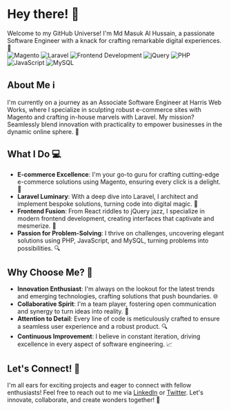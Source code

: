 # Hey there! 👋

Welcome to my GitHub Universe! I'm Md Masuk Al Hussain, a passionate Software Engineer with a knack for crafting remarkable digital experiences. 🌟 <br>
  ![Magento](https://img.icons8.com/color/48/000000/magento.png) ![Laravel](https://img.icons8.com/ios-filled/50/000000/laravel.png) ![Frontend Development](https://img.icons8.com/color/48/000000/react-native.png) ![jQuery](https://img.icons8.com/ios-filled/50/000000/jquery.png) ![PHP](https://img.icons8.com/ios-filled/50/000000/php.png) ![JavaScript](https://img.icons8.com/color/48/000000/javascript--v1.png)  ![MySQL](https://img.icons8.com/ios-filled/50/000000/mysql-logo.png)
## About Me ℹ️
I'm currently on a journey as an Associate Software Engineer at Harris Web Works, where I specialize in sculpting robust e-commerce sites with Magento and crafting in-house marvels with Laravel. My mission? Seamlessly blend innovation with practicality to empower businesses in the dynamic online sphere. 💼

## What I Do 💻
- **E-commerce Excellence**: I'm your go-to guru for crafting cutting-edge e-commerce solutions using Magento, ensuring every click is a delight. 🛒
- **Laravel Luminary**: With a deep dive into Laravel, I architect and implement bespoke solutions, turning code into digital magic. 🚀
- **Frontend Fusion**: From React riddles to jQuery jazz, I specialize in modern frontend development, creating interfaces that captivate and mesmerize. 🎨
- **Passion for Problem-Solving**: I thrive on challenges, uncovering elegant solutions using PHP, JavaScript, and MySQL, turning problems into possibilities. 🔍

## Why Choose Me? 🌟
- **Innovation Enthusiast**: I'm always on the lookout for the latest trends and emerging technologies, crafting solutions that push boundaries. 🌐
- **Collaborative Spirit**: I'm a team player, fostering open communication and synergy to turn ideas into reality. 🤝
- **Attention to Detail**: Every line of code is meticulously crafted to ensure a seamless user experience and a robust product. 🔍
- **Continuous Improvement**: I believe in constant iteration, driving excellence in every aspect of software engineering. 📈

## Let's Connect! 🚀
I'm all ears for exciting projects and eager to connect with fellow enthusiasts! Feel free to reach out to me via [LinkedIn](https://www.linkedin.com/in/md-masuk-al-hussain/) or [Twitter](https://twitter.com/MasukAlHussain). Let's innovate, collaborate, and create wonders together! 🌟


<!--
**alhussain50/alhussain50** is a ✨ _special_ ✨ repository because its `README.md` (this file) appears on your GitHub profile.

Here are some ideas to get you started:

- 🔭 I’m currently working on ...
- 🌱 I’m currently learning ...
- 👯 I’m looking to collaborate on ...
- 🤔 I’m looking for help with ...
- 💬 Ask me about ...
- 📫 How to reach me: ...
- 😄 Pronouns: ...
- ⚡ Fun fact: ...
-->

